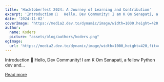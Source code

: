 ```yaml
---
title: 'Hacktoberfest 2024: A Journey of Learning and Contribution'
excerpt: 'Introduction 👋   Hello, Dev Community! I am K Om Senapati, a fellow Python dev and...'
date: '2024-11-02'
coverImage: 'https://media2.dev.to/dynamic/image/width=1000,height=420,fit=cover,gravity=auto,format=auto/https%3A%2F%2Fdev-to-uploads.s3.amazonaws.com%2Fuploads%2Farticles%2Fdylwvcpai6jwh040fwaa.png'
author:
  name: Koders
  picture: "assets/blog/authors/koders.png"
ogImage:
  url: 'https://media2.dev.to/dynamic/image/width=1000,height=420,fit=cover,gravity=auto,format=auto/https%3A%2F%2Fdev-to-uploads.s3.amazonaws.com%2Fuploads%2Farticles%2Fdylwvcpai6jwh040fwaa.png'
---
```


Introduction 👋   Hello, Dev Community! I am K Om Senapati, a fellow Python dev and...

[Read more](https://dev.to/komsenapati/hacktoberfest-2024-a-journey-of-learning-and-contribution-1a64)
